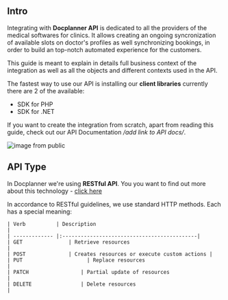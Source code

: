 ## Intro

Integrating with **Docplanner API** is dedicated to all the providers of the medical softwares for clinics. It allows creating an ongoing syncronization of available slots on doctor's profiles as well synchronizing bookings, in order to build an top-notch automated experience for the customers. 

This guide is meant to explain in details full business context of the integration as well as all the objects and different contexts used in the API. 

The fastest way to use our API is installing our **client libraries** currently there are 2 of the available:

- SDK for PHP
- SDK for .NET

If you want to create the integration from scratch, apart from reading this guide, check out our API Documentation */add link to API docs/*.

![image from public](/vuepress-test/hero.png)

## API Type

In Docplanner we're using **RESTful API**. You you want to find out more about this technology - [click here](https://en.wikipedia.org/wiki/Representational_state_transfer) 

In accordance to RESTful guidelines, we use standard HTTP methods. Each has a special meaning:

```text
| Verb        	| Description   														  | 
| ------------- |:--------------------------------------------| 
| GET      			| Retrieve resources 													| 
| POST      		| Creates resources or execute custom actions |    | PUT 					 | Replace resources      										 |  
| PATCH 				| Partial update of resources      						|  
| DELETE 				| Delete resources     												|  
```

